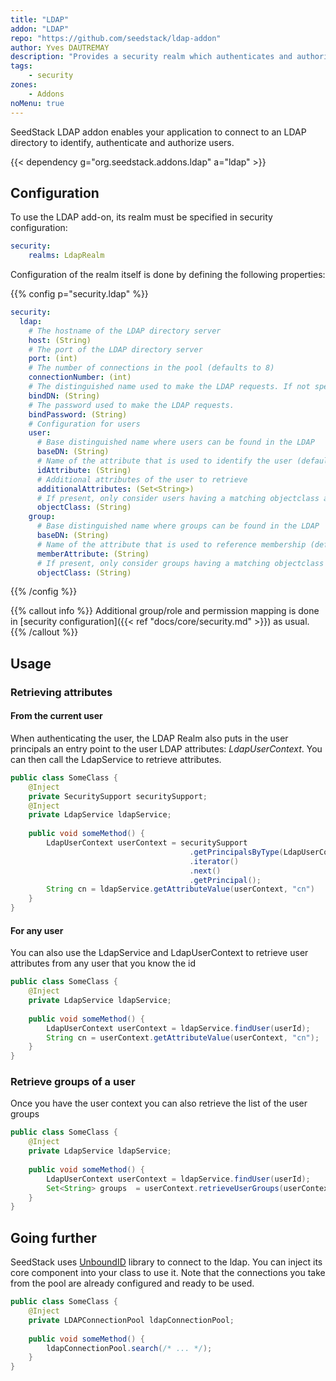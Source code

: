 ```yaml
---
title: "LDAP"
addon: "LDAP"
repo: "https://github.com/seedstack/ldap-addon"
author: Yves DAUTREMAY
description: "Provides a security realm which authenticates and authorizes subjects with an LDAP directory."
tags:
    - security
zones:
    - Addons
noMenu: true    
---
```


SeedStack LDAP addon enables your application to connect to an LDAP directory to identify, authenticate and authorize 
users. <!--more-->

{{< dependency g="org.seedstack.addons.ldap" a="ldap" >}}

## Configuration

To use the LDAP add-on, its realm must be specified in security configuration:

```yaml
security:
    realms: LdapRealm
```

Configuration of the realm itself is done by defining the following properties:

{{% config p="security.ldap" %}}
```yaml
security:
  ldap:
    # The hostname of the LDAP directory server
    host: (String)
    # The port of the LDAP directory server
    port: (int)
    # The number of connections in the pool (defaults to 8)
    connectionNumber: (int)
    # The distinguished name used to make the LDAP requests. If not specified, request will be anonymous
    bindDN: (String)
    # The password used to make the LDAP requests.  
    bindPassword: (String)
    # Configuration for users
    user:
      # Base distinguished name where users can be found in the LDAP
      baseDN: (String)
      # Name of the attribute that is used to identify the user (defaults to 'uid') 
      idAttribute: (String)
      # Additional attributes of the user to retrieve
      additionalAttributes: (Set<String>)
      # If present, only consider users having a matching objectclass attribute
      objectClass: (String)
    group:
      # Base distinguished name where groups can be found in the LDAP
      baseDN: (String)
      # Name of the attribute that is used to reference membership (defaults to 'member') 
      memberAttribute: (String)
      # If present, only consider groups having a matching objectclass attribute
      objectClass: (String)
```
{{% /config %}}

{{% callout info %}}
Additional group/role and permission mapping is done in [security configuration]({{< ref "docs/core/security.md" >}}) 
as usual.
{{% /callout %}}

## Usage

### Retrieving attributes

#### From the current user

When authenticating the user, the LDAP Realm also puts in the user principals an entry point to the user LDAP attributes: _LdapUserContext_. You can then call the LdapService to retrieve attributes.

```java
public class SomeClass {
    @Inject
    private SecuritySupport securitySupport;
    @Inject
    private LdapService ldapService;
    
    public void someMethod() {
        LdapUserContext userContext = securitySupport
                                        .getPrincipalsByType(LdapUserContext.class)
                                        .iterator()
                                        .next()
                                        .getPrincipal();
        String cn = ldapService.getAttributeValue(userContext, "cn")
    }
}
```

#### For any user

You can also use the LdapService and LdapUserContext to retrieve user attributes from any user that you know the id

```java
public class SomeClass {
    @Inject
    private LdapService ldapService;
    
    public void someMethod() {
        LdapUserContext userContext = ldapService.findUser(userId);
        String cn = userContext.getAttributeValue(userContext, "cn");
    }
}
```

### Retrieve groups of a user

Once you have the user context you can also retrieve the list of the user groups

```java
public class SomeClass {
    @Inject
    private LdapService ldapService;
    
    public void someMethod() {
        LdapUserContext userContext = ldapService.findUser(userId);
        Set<String> groups  = userContext.retrieveUserGroups(userContext);
    }
}
```

## Going further

SeedStack uses [UnboundID](https://www.unboundid.com/) library to connect to the ldap. You can inject its core component into 
your class to use it. Note that the connections you take from the pool are already configured and ready to be used.

```java
public class SomeClass {
    @Inject
    private LDAPConnectionPool ldapConnectionPool;
    
    public void someMethod() {
        ldapConnectionPool.search(/* ... */);
    }
}
```
